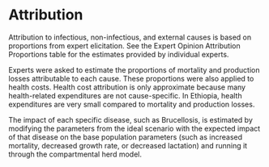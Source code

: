 # Attribution

Attribution to infectious, non-infectious, and external causes is based on proportions from expert elicitation. See the Expert Opinion Attribution Proportions table for the estimates provided by individual experts.

Experts were asked to estimate the proportions of mortality and production losses attributable to each cause. These proportions were also applied to health costs. Health cost attribution is only approximate because many health-related expenditures are not cause-specific. In Ethiopia, health expenditures are very small compared to mortality and production losses.

The impact of each specific disease, such as Brucellosis, is estimated by modifying the parameters from the ideal scenario with the expected impact of that disease on the base population parameters (such as increased mortality, decreased growth rate, or decreased lactation) and running it through the compartmental herd model.
